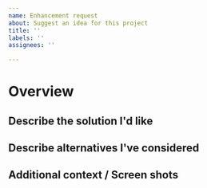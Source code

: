 ```yaml
---
name: Enhancement request
about: Suggest an idea for this project
title: ''
labels: ''
assignees: ''

---
```


# Overview

## Describe the solution I'd like

## Describe alternatives I've considered

## Additional context / Screen shots
